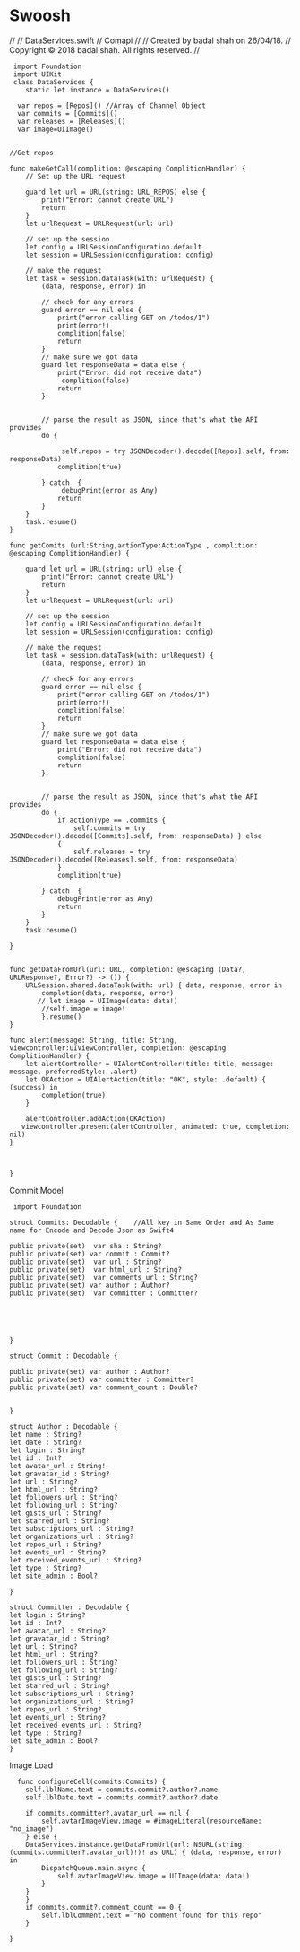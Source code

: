# Swoosh

//
//  DataServices.swift
//  Comapi
//
//  Created by badal shah on 26/04/18.
//  Copyright © 2018 badal shah. All rights reserved.
//

     import Foundation
     import UIKit
     class DataServices {
        static let instance = DataServices()
    
      var repos = [Repos]() //Array of Channel Object
      var commits = [Commits]()
      var releases = [Releases]()
      var image=UIImage()

    
    //Get repos

    func makeGetCall(complition: @escaping ComplitionHandler) {
        // Set up the URL request
       
        guard let url = URL(string: URL_REPOS) else {
            print("Error: cannot create URL")
            return
        }
        let urlRequest = URLRequest(url: url)
        
        // set up the session
        let config = URLSessionConfiguration.default
        let session = URLSession(configuration: config)
        
        // make the request
        let task = session.dataTask(with: urlRequest) {
            (data, response, error) in
           
            // check for any errors
            guard error == nil else {
                print("error calling GET on /todos/1")
                print(error!)
                complition(false)
                return
            }
            // make sure we got data
            guard let responseData = data else {
                print("Error: did not receive data")
                 complition(false)
                return
            }

            
            // parse the result as JSON, since that's what the API provides
            do {

                 self.repos = try JSONDecoder().decode([Repos].self, from: responseData)
                complition(true)

            } catch  {
                 debugPrint(error as Any)
                return
            }
        }
        task.resume()
    }
    
    func getComits (url:String,actionType:ActionType , complition: @escaping ComplitionHandler) {
        
        guard let url = URL(string: url) else {
            print("Error: cannot create URL")
            return
        }
        let urlRequest = URLRequest(url: url)
        
        // set up the session
        let config = URLSessionConfiguration.default
        let session = URLSession(configuration: config)
        
        // make the request
        let task = session.dataTask(with: urlRequest) {
            (data, response, error) in
            
            // check for any errors
            guard error == nil else {
                print("error calling GET on /todos/1")
                print(error!)
                complition(false)
                return
            }
            // make sure we got data
            guard let responseData = data else {
                print("Error: did not receive data")
                complition(false)
                return
            }
            
            
            // parse the result as JSON, since that's what the API provides
            do {
                if actionType == .commits {
                    self.commits = try JSONDecoder().decode([Commits].self, from: responseData) } else
                {
                    self.releases = try JSONDecoder().decode([Releases].self, from: responseData)
                }
                complition(true)
                
            } catch  {
                debugPrint(error as Any)
                return
            }
        }
        task.resume()
        
    }
    
    
    func getDataFromUrl(url: URL, completion: @escaping (Data?, URLResponse?, Error?) -> ()) {
        URLSession.shared.dataTask(with: url) { data, response, error in
            completion(data, response, error)
           // let image = UIImage(data: data!)
            //self.image = image!
            }.resume()
    }
    
    func alert(message: String, title: String, viewcontroller:UIViewController, completion: @escaping ComplitionHandler) {
        let alertController = UIAlertController(title: title, message: message, preferredStyle: .alert)
        let OKAction = UIAlertAction(title: "OK", style: .default) { (success) in
            completion(true)
        }
       
        alertController.addAction(OKAction)
       viewcontroller.present(alertController, animated: true, completion: nil)
    }
    

        
    }
    
Commit Model


     import Foundation

    struct Commits: Decodable {    //All key in Same Order and As Same name for Encode and Decode Json as Swift4
    
    public private(set)  var sha : String?
    public private(set) var commit : Commit?
    public private(set)  var url : String?
    public private(set)  var html_url : String?
    public private(set)  var comments_url : String?
    public private(set) var author : Author?
    public private(set)  var committer : Committer?
    
    
  

   
    }

    struct Commit : Decodable {

    public private(set) var author : Author?
    public private(set) var committer : Committer?
    public private(set) var comment_count : Double?
    

    }

    struct Author : Decodable {
    let name : String?
    let date : String?
    let login : String?
    let id : Int?
    let avatar_url : String!
    let gravatar_id : String?
    let url : String?
    let html_url : String?
    let followers_url : String?
    let following_url : String?
    let gists_url : String?
    let starred_url : String?
    let subscriptions_url : String?
    let organizations_url : String?
    let repos_url : String?
    let events_url : String?
    let received_events_url : String?
    let type : String?
    let site_admin : Bool?

    }

    struct Committer : Decodable {
    let login : String?
    let id : Int?
    let avatar_url : String?
    let gravatar_id : String?
    let url : String?
    let html_url : String?
    let followers_url : String?
    let following_url : String?
    let gists_url : String?
    let starred_url : String?
    let subscriptions_url : String?
    let organizations_url : String?
    let repos_url : String?
    let events_url : String?
    let received_events_url : String?
    let type : String?
    let site_admin : Bool?
    }
    
 Image Load
 
      func configureCell(commits:Commits) {
        self.lblName.text = commits.commit?.author?.name
        self.lblDate.text = commits.commit?.author?.date
        
        if commits.committer?.avatar_url == nil {
            self.avtarImageView.image = #imageLiteral(resourceName: "no_image")
        } else {
        DataServices.instance.getDataFromUrl(url: NSURL(string: (commits.committer?.avatar_url)!)! as URL) { (data, response, error) in
            DispatchQueue.main.async {
                self.avtarImageView.image = UIImage(data: data!)
            }
        }
        }
        if commits.commit?.comment_count == 0 {
            self.lblComment.text = "No comment found for this repo"
        }

    }
    

